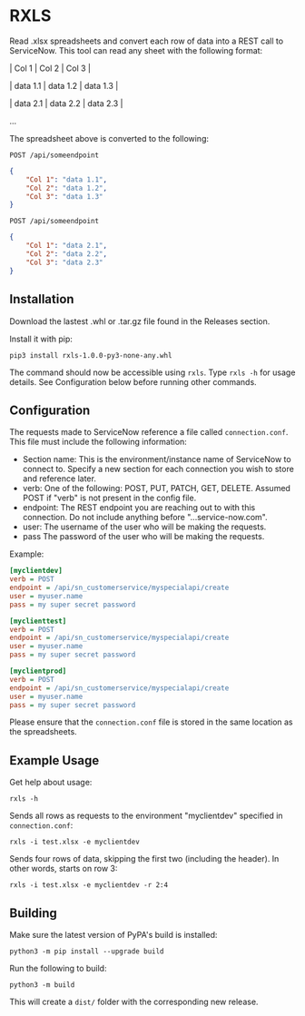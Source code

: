 # RXLS
Read .xlsx spreadsheets and convert each row of data into a REST call to ServiceNow. This tool can read any sheet with the following format:

| Col 1 | Col 2 | Col 3 |

| data 1.1 | data 1.2 | data 1.3 |

| data 2.1 | data 2.2 | data 2.3 |

...

The spreadsheet above is converted to the following:

`POST /api/someendpoint`
```json
{
    "Col 1": "data 1.1",
    "Col 2": "data 1.2",
    "Col 3": "data 1.3"
}
```
`POST /api/someendpoint`
```json
{
    "Col 1": "data 2.1",
    "Col 2": "data 2.2",
    "Col 3": "data 2.3"
}
```
## Installation
Download the lastest .whl or .tar.gz file found in the Releases section.

Install it with pip:

`pip3 install rxls-1.0.0-py3-none-any.whl`

The command should now be accessible using `rxls`. Type `rxls -h` for usage details. See Configuration below before running other commands.

## Configuration
The requests made to ServiceNow reference a file called `connection.conf`. This file  must include the following information:

- Section name: This is the environment/instance name of ServiceNow to connect to. Specify a new section for each connection you wish to store and reference later.
- verb: One of the following: POST, PUT, PATCH, GET, DELETE. Assumed POST if "verb" is not present in the config file.
- endpoint: The REST endpoint you are reaching out to with this connection. Do not include anything before "...service-now.com".
- user: The username of the user who will be making the requests.
- pass The password of the user who will be making the requests.

Example:
```ini
[myclientdev]
verb = POST
endpoint = /api/sn_customerservice/myspecialapi/create
user = myuser.name
pass = my super secret password

[myclienttest]
verb = POST
endpoint = /api/sn_customerservice/myspecialapi/create
user = myuser.name
pass = my super secret password

[myclientprod]
verb = POST
endpoint = /api/sn_customerservice/myspecialapi/create
user = myuser.name
pass = my super secret password
```

Please ensure that the `connection.conf` file is stored in the same location as the spreadsheets.

## Example Usage

Get help about usage:

`rxls -h`

Sends all rows as requests to the environment "myclientdev" specified in `connection.conf`:

`rxls -i test.xlsx -e myclientdev`

Sends four rows of data, skipping the first two (including the header). In other words, starts on row 3:

`rxls -i test.xlsx -e myclientdev -r 2:4`

## Building
Make sure the latest version of PyPA's build is installed:

`python3 -m pip install --upgrade build`

Run the following to build:

`python3 -m build`

This will create a `dist/` folder with the corresponding new release.
